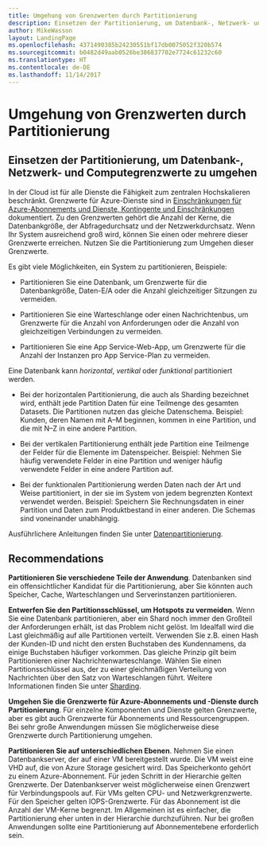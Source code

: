 ```yaml
---
title: Umgehung von Grenzwerten durch Partitionierung
description: Einsetzen der Partitionierung, um Datenbank-, Netzwerk- und Computegrenzwerte zu umgehen
author: MikeWasson
layout: LandingPage
ms.openlocfilehash: 4371490385b24230551bf17db0075052f320b574
ms.sourcegitcommit: b0482d49aab0526be386837702e7724c61232c60
ms.translationtype: HT
ms.contentlocale: de-DE
ms.lasthandoff: 11/14/2017
---
```

# <a name="partition-around-limits"></a>Umgehung von Grenzwerten durch Partitionierung

## <a name="use-partitioning-to-work-around-database-network-and-compute-limits"></a>Einsetzen der Partitionierung, um Datenbank-, Netzwerk- und Computegrenzwerte zu umgehen

In der Cloud ist für alle Dienste die Fähigkeit zum zentralen Hochskalieren beschränkt. Grenzwerte für Azure-Dienste sind in [Einschränkungen für Azure-Abonnements und Dienste, Kontingente und Einschränkungen][azure-limits] dokumentiert. Zu den Grenzwerten gehört die Anzahl der Kerne, die Datenbankgröße, der Abfragedurchsatz und der Netzwerkdurchsatz. Wenn Ihr System ausreichend groß wird, können Sie einen oder mehrere dieser Grenzwerte erreichen. Nutzen Sie die Partitionierung zum Umgehen dieser Grenzwerte.

Es gibt viele Möglichkeiten, ein System zu partitionieren, Beispiele:

- Partitionieren Sie eine Datenbank, um Grenzwerte für die Datenbankgröße, Daten-E/A oder die Anzahl gleichzeitiger Sitzungen zu vermeiden.

- Partitionieren Sie eine Warteschlange oder einen Nachrichtenbus, um Grenzwerte für die Anzahl von Anforderungen oder die Anzahl von gleichzeitigen Verbindungen zu vermeiden.

- Partitionieren Sie eine App Service-Web-App, um Grenzwerte für die Anzahl der Instanzen pro App Service-Plan zu vermeiden. 

Eine Datenbank kann *horizontal*, *vertikal* oder *funktional* partitioniert werden.

- Bei der horizontalen Partitionierung, die auch als Sharding bezeichnet wird, enthält jede Partition Daten für eine Teilmenge des gesamten Datasets. Die Partitionen nutzen das gleiche Datenschema. Beispiel: Kunden, deren Namen mit A&ndash;M beginnen, kommen in eine Partition, und die mit N&ndash;Z in eine andere Partition.

- Bei der vertikalen Partitionierung enthält jede Partition eine Teilmenge der Felder für die Elemente im Datenspeicher. Beispiel: Nehmen Sie häufig verwendete Felder in eine Partition und weniger häufig verwendete Felder in eine andere Partition auf.

- Bei der funktionalen Partitionierung werden Daten nach der Art und Weise partitioniert, in der sie im System von jedem begrenzten Kontext verwendet werden. Beispiel: Speichern Sie Rechnungsdaten in einer Partition und Daten zum Produktbestand in einer anderen. Die Schemas sind voneinander unabhängig.

Ausführlichere Anleitungen finden Sie unter [Datenpartitionierung][data-partitioning-guidance].

## <a name="recommendations"></a>Recommendations

**Partitionieren Sie verschiedene Teile der Anwendung**. Datenbanken sind ein offensichtlicher Kandidat für die Partitionierung, aber Sie könnten auch Speicher, Cache, Warteschlangen und Serverinstanzen partitionieren.

**Entwerfen Sie den Partitionsschlüssel, um Hotspots zu vermeiden**. Wenn Sie eine Datenbank partitionieren, aber ein Shard noch immer den Großteil der Anforderungen erhält, ist das Problem nicht gelöst. Im Idealfall wird die Last gleichmäßig auf alle Partitionen verteilt. Verwenden Sie z.B. einen Hash der Kunden-ID und nicht den ersten Buchstaben des Kundennamens, da einige Buchstaben häufiger vorkommen. Das gleiche Prinzip gilt beim Partitionieren einer Nachrichtenwarteschlange. Wählen Sie einen Partitionsschlüssel aus, der zu einer gleichmäßigen Verteilung von Nachrichten über den Satz von Warteschlangen führt. Weitere Informationen finden Sie unter [Sharding][sharding].

**Umgehen Sie die Grenzwerte für Azure-Abonnements und -Dienste durch Partitionierung**. Für einzelne Komponenten und Dienste gelten Grenzwerte, aber es gibt auch Grenzwerte für Abonnements und Ressourcengruppen. Bei sehr große Anwendungen müssen Sie möglicherweise diese Grenzwerte durch Partitionierung umgehen.  

**Partitionieren Sie auf unterschiedlichen Ebenen**. Nehmen Sie einen Datenbankserver, der auf einer VM bereitgestellt wurde. Die VM weist eine VHD auf, die von Azure Storage gesichert wird. Das Speicherkonto gehört zu einem Azure-Abonnement. Für jeden Schritt in der Hierarchie gelten Grenzwerte. Der Datenbankserver weist möglicherweise einen Grenzwert für Verbindungspools auf. Für VMs gelten CPU- und Netzwerkgrenzwerte. Für den Speicher gelten IOPS-Grenzwerte. Für das Abonnement ist die Anzahl der VM-Kerne begrenzt. Im Allgemeinen ist es einfacher, die Partitionierung eher unten in der Hierarchie durchzuführen. Nur bei großen Anwendungen sollte eine Partitionierung auf Abonnementebene erforderlich sein. 

<!-- links -->

[azure-limits]: /azure/azure-subscription-service-limits
[data-partitioning-guidance]: ../../best-practices/data-partitioning.md
[sharding]: ../../patterns/sharding.md

 